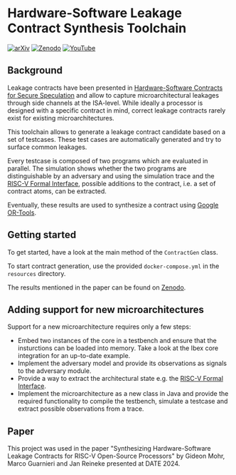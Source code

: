 # Hardware-Software Leakage Contract Synthesis Toolchain

[![arXiv](https://img.shields.io/badge/arXiv-2401.09383-b31b1b.svg?style=for-the-badge)](https://arxiv.org/abs/2401.09383)
[![Zenodo](https://img.shields.io/badge/Zenodo-10.5281/zenodo.10491534-blue.svg?style=for-the-badge)](https://doi.org/10.5281/zenodo.10491534)
[![YouTube](https://img.shields.io/badge/YouTube-ff0000.svg?style=for-the-badge&logo=youtube)](https://youtu.be/12GmWUNCiIs)

## Background

Leakage contracts have been presented
in [Hardware-Software Contracts for Secure Speculation](https://doi.org/10.1109/SP40001.2021.00036) and allow to capture
microarchitectural leakages through side channels at the ISA-level. While ideally a processor is designed with a
specific contract in mind, correct leakage contracts rarely exist for existing microarchitectures.

This toolchain allows to generate a leakage contract candidate based on a set of testcases. These test cases are
automatically generated and try to surface common leakages.

Every testcase is composed of two programs which are evaluated in parallel. The simulation shows whether the two
programs are distinguishable by an adversary and using the simulation trace and
the [RISC-V Formal Interface](https://github.com/SymbioticEDA/riscv-formal/blob/master/docs/rvfi.md), possible additions
to the contract, i.e. a set of contract atoms, can be extracted.

Eventually, these results are used to synthesize a contract using [Google OR-Tools](https://github.com/google/or-tools).

## Getting started

To get started, have a look at the main method of the `ContractGen` class.

To start contract generation, use the provided `docker-compose.yml` in the `resources` directory.

The results mentioned in the paper can be found on [Zenodo](https://doi.org/10.5281/zenodo.10491534).

## Adding support for new microarchitectures

Support for a new microarchitecture requires only a few steps:

- Embed two instances of the core in a testbench and ensure that the insturctions can be loaded into memory. Take a look
  at the Ibex core integration for an up-to-date example.
- Implement the adversary model and provide its observations as signals to the adversary module.
- Provide a way to extract the architectural state e.g.
  the [RISC-V Formal Interface](https://github.com/SymbioticEDA/riscv-formal/blob/master/docs/rvfi.md).
- Implement the microarchitecture as a new class in Java and provide the required functionality to compile the
  testbench, simulate a testcase and extract possible observations from a trace.

## Paper

This project was used in the paper "Synthesizing Hardware-Software Leakage Contracts for RISC-V Open-Source Processors"
by Gideon Mohr, Marco Guarnieri and Jan Reineke presented at DATE 2024.

